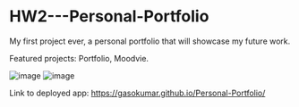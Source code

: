 # HW2---Personal-Portfolio

My first project ever, a personal portfolio that will showcase my future work.

Featured projects: Portfolio, Moodvie.

![image](https://user-images.githubusercontent.com/87357653/139195915-74f02a2d-eec0-4f40-b28d-a28e4ee80e59.png)
![image](https://user-images.githubusercontent.com/87357653/139196081-d221bafe-03df-4fe9-a280-5acffbcffcb2.png)






Link to deployed app: https://gasokumar.github.io/Personal-Portfolio/

